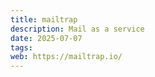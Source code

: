 ```yaml
---
title: mailtrap
description: Mail as a service
date: 2025-07-07
tags: 
web: https://mailtrap.io/
---
```

